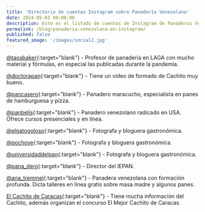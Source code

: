 ```yaml
---
title: 'Directorio de cuentas Instagram sobre Panadería Venezolana'
date: 2024-05-03 00:00:00
description: Este es el listado de cuentas de Instagram de Panaderos Venezolanos que desarrollan contenidos y educan sobre panadería y nuestros panes.
permalink: /blog/panaderia-venezolana-en-instagram/
published: false
featured_image: '/images/social2.jpg'
---
```


[@taosbaker](https://www.instagram.com/taosbaker/){:target="blank"} - Profesor de panadería en LAGA con mucho material y fórmulas, en especial las publicadas durante la pandemia.

[@doctorapan](https://www.instagram.com/doctorapan/){:target="blank"} - Tiene un video de formado de Cachito muy bueno.

[@pancasero](https://www.instagram.com/pancasero/){:target="blank"} - Panadero maracucho, especialista en panes de hamburguesa y pizza.

[@panbelis](https://www.instagram.com/panbelis/){:target="blank"} - Panadero venezolano radicado en USA. Ofrece cursos presenciales y en línea.

[@elgatogoloso](https://www.instagram.com/elgatogoloso/){:target="blank"} - Fotografa y bloguera gastronómica.

[@pochove](https://www.instagram.com/pochove/){:target="blank"} - Fotografa y bloguera gastronómica.

[@universidaddelpan](https://www.instagram.com/universidaddelpan/){:target="blank"} - Fotografa y bloguera gastronómica.

[@pana_dero](https://www.instagram.com/pana_dero/){:target="blank"} - Director del IEPAN.

[@ana_tremmel](https://www.instagram.com/ana_tremmel/){:target="blank"} - Panadera venezolana con formación profunda. Dicta talleres en línea gratis sobre masa madre y algunos panes.

[El Cachito de Caracas](https://www.instagram.com/elcachitodecaracas/){:target="blank"} - Tiene mucha información del Cachito, además organizan el concurso El Mejor Cachito de Caracas.

